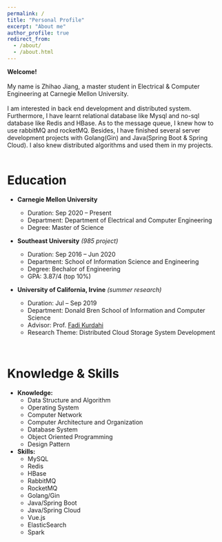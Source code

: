 ```yaml
---
permalink: /
title: "Personal Profile"
excerpt: "About me"
author_profile: true
redirect_from: 
  - /about/
  - /about.html
---
```

**Welcome!**
<br/>
<br/>
My name is Zhihao Jiang, a master student in Electrical & Computer Engineering at Carnegie Mellon University. 
<br/>
<br/>
I am interested in back end development and distributed system. Furthermore, I have learnt relational database like Mysql and no-sql database like Redis and HBase. As to the message queue, I knew how to use rabbitMQ and rocketMQ. Besides, I have finished several server development projects with Golang(Gin) and Java(Spring Boot & Spring Cloud). I also knew distributed algorithms and used them in my projects.
<br/> 
<br/> 

Education
======
* **Carnegie Mellon University**
	* Duration: Sep 2020 – Present
	* Department: Department of Electrical and Computer Engineering
	* Degree: Master of Science

* **Southeast University** <i>(985 project)</i>
	* Duration: Sep 2016 – Jun 2020
	* Department: School of Information Science and Engineering
	* Degree: Bechalor of Engineering
	* GPA: 3.87/4 (top 10%)

* **University of California, Irvine** <i>(summer research)</i>
	* Duration: Jul – Sep 2019
	* Department: Donald Bren School of Information and Computer Science
	* Advisor: Prof. [Fadi Kurdahi](https://engineering.uci.edu/users/fadi-kurdahi)
	* Research Theme: Distributed Cloud Storage System Development

<br/>

Knowledge & Skills
======
* **Knowledge:**
	* Data Structure and Algorithm
	* Operating System
	* Computer Network
	* Computer Architecture and Organization
	* Database System
	* Object Oriented Programming
	* Design Pattern
* **Skills:**
	* MySQL
	* Redis
	* HBase
	* RabbitMQ
	* RocketMQ
	* Golang/Gin
	* Java/Spring Boot
	* Java/Spring Cloud
	* Vue.js
	* ElasticSearch
	* Spark
